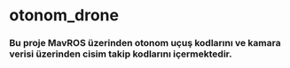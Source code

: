 # otonom_drone
### Bu proje MavROS üzerinden otonom uçuş kodlarını ve kamara verisi üzerinden cisim takip kodlarını içermektedir.
